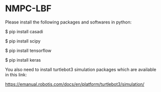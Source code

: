 # NMPC-LBF

Please install the following packages and softwares in python:

$ pip install casadi

$ pip install scipy

$ pip install tensorflow

$ pip install keras

You also need to install turtlebot3 simulation packages which are available in this link:

https://emanual.robotis.com/docs/en/platform/turtlebot3/simulation/
